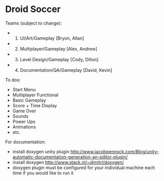 # Droid Soccer

Teams (subject to change):
- 1. UI/Art/Gameplay [Bryon, Allan]
- 2. Multiplayer/Gameplay [Alex, Andrew]
- 3. Level Design/Gameplay [Cody, Dillon]
- 4. Documentation/QA/Gameplay [David, Kevin]

To dos:
- Start Menu
- Multiplayer Functional
- Basic Gameplay
- Score + Time Display
- Game Over 
- Sounds
- Power Ups
- Animations
- etc.

For documentation:
- install doxygen unity plugin http://www.jacobpennock.com/Blog/unity-automatic-documentation-generation-an-editor-plugin/
- install doxygen http://www.stack.nl/~dimitri/doxygen/
- doxygen plugin must be configured for your individual machine each time if you would like to run it
